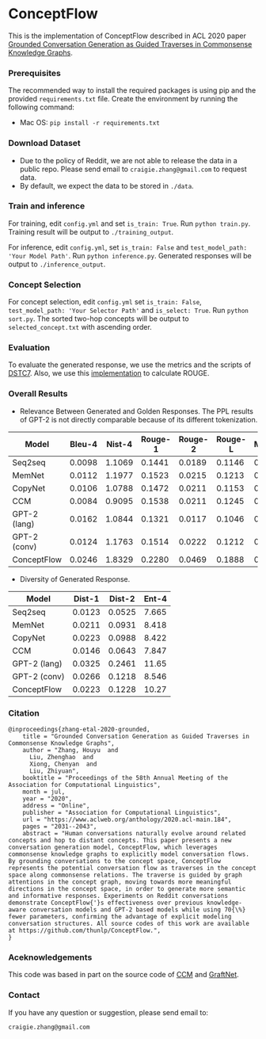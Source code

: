 # ConceptFlow

This is the implementation of ConceptFlow described in ACL 2020 paper [Grounded Conversation Generation as Guided Traverses in Commonsense Knowledge Graphs](https://www.aclweb.org/anthology/2020.acl-main.184.pdf).

### Prerequisites
The recommended way to install the required packages is using pip and the provided `requirements.txt` file. Create the environment by running the following command:
* Mac OS: `pip install -r requirements.txt`


### Download Dataset
* Due to the policy of Reddit, we are not able to release the data in a public repo. Please send email to ```craigie.zhang@gmail.com``` to request data.
* By default, we expect the data to be stored in `./data`.


### Train and inference

For training, edit `config.yml` and set `is_train: True`. Run `python train.py`. Training result will be output to `./training_output`.

For inference, edit `config.yml`, set `is_train: False` and `test_model_path: 'Your Model Path'`. Run `python inference.py`. Generated responses will be output to `./inference_output`.

### Concept Selection

For concept selection, edit `config.yml` set `is_train: False`, `test_model_path: 'Your Selector Path'` and `is_select: True`. Run `python sort.py`. The sorted two-hop concepts will be output to `selected_concept.txt` with ascending order.

### Evaluation

To evaluate the generated response, we use the metrics and the scripts of [DSTC7](https://github.com/mgalley/DSTC7-End-to-End-Conversation-Modeling/tree/master/evaluation). Also, we use this [implementation](https://github.com/pltrdy/rouge) to calculate ROUGE.

### Overall Results
* Relevance Between Generated and Golden Responses. The PPL results of GPT-2 is not directly comparable because of its different tokenization.

| Model | Bleu-4 | Nist-4 | Rouge-1 | Rouge-2 | Rouge-L | Meteor | PPL |
| --- | --- | --- | --- | --- | --- | --- | --- |
| Seq2seq | 0.0098 | 1.1069 | 0.1441 | 0.0189 | 0.1146 | 0.0611 | 48.79 |
| MemNet | 0.0112 | 1.1977 | 0.1523 | 0.0215 | 0.1213 | 0.0632 | 47.38 |
| CopyNet | 0.0106 | 1.0788 | 0.1472 | 0.0211 | 0.1153 | 0.0610 | 43.28 |
| CCM | 0.0084 | 0.9095 | 0.1538| 0.0211 | 0.1245 | 0.0630 | 42.91 |
| GPT-2 (lang) | 0.0162 | 1.0844 | 0.1321 | 0.0117 | 0.1046  | 0.0637 | 29.08 |
| GPT-2 (conv) | 0.0124 | 1.1763 | 0.1514 | 0.0222 | 0.1212 | 0.0629 | 24.55 |
| ConceptFlow | 0.0246 | 1.8329 | 0.2280 | 0.0469 | 0.1888 | 0.0942 | 29.90 |

*  Diversity of Generated Response.

| Model | Dist-1 | Dist-2 | Ent-4 |
| --- | --- | --- | --- |
| Seq2seq | 0.0123 | 0.0525 | 7.665 |
| MemNet | 0.0211 | 0.0931 | 8.418 |
| CopyNet | 0.0223 | 0.0988 | 8.422 |
| CCM | 0.0146 | 0.0643 | 7.847 |
| GPT-2 (lang) | 0.0325 | 0.2461 | 11.65 |
| GPT-2 (conv) | 0.0266 | 0.1218 | 8.546 |
| ConceptFlow | 0.0223 | 0.1228 | 10.27 |



### Citation

```
@inproceedings{zhang-etal-2020-grounded,
    title = "Grounded Conversation Generation as Guided Traverses in Commonsense Knowledge Graphs",
    author = "Zhang, Houyu  and
      Liu, Zhenghao  and
      Xiong, Chenyan  and
      Liu, Zhiyuan",
    booktitle = "Proceedings of the 58th Annual Meeting of the Association for Computational Linguistics",
    month = jul,
    year = "2020",
    address = "Online",
    publisher = "Association for Computational Linguistics",
    url = "https://www.aclweb.org/anthology/2020.acl-main.184",
    pages = "2031--2043",
    abstract = "Human conversations naturally evolve around related concepts and hop to distant concepts. This paper presents a new conversation generation model, ConceptFlow, which leverages commonsense knowledge graphs to explicitly model conversation flows. By grounding conversations to the concept space, ConceptFlow represents the potential conversation flow as traverses in the concept space along commonsense relations. The traverse is guided by graph attentions in the concept graph, moving towards more meaningful directions in the concept space, in order to generate more semantic and informative responses. Experiments on Reddit conversations demonstrate ConceptFlow{'}s effectiveness over previous knowledge-aware conversation models and GPT-2 based models while using 70{\%} fewer parameters, confirming the advantage of explicit modeling conversation structures. All source codes of this work are available at https://github.com/thunlp/ConceptFlow.",
}
```

### Aceknowledgements
This code was based in part on the source code of [CCM](https://github.com/tuxchow/ccm) and [GraftNet](https://github.com/OceanskySun/GraftNet).

### Contact
If you have any question or suggestion, please send email to:

```craigie.zhang@gmail.com```
